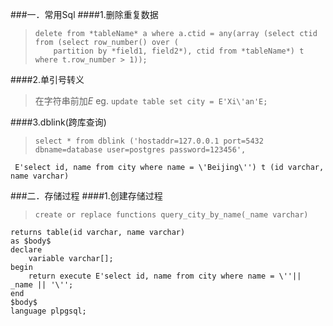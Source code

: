 ###一．常用Sql
####1.删除重复数据
>     delete from *tableName* a where a.ctid = any(array (select ctid from (select row_number() over (
>         partition by *field1, field2*), ctid from *tableName*) t where t.row_number > 1));

####2.单引号转义
>在字符串前加*E*
>eg. `update table set city = E'Xi\'an'E;`

####3.dblink(跨库查询)
>     select * from dblink ('hostaddr=127.0.0.1 port=5432 dbname=database user=postgres password=123456',
     E'select id, name from city where name = \'Beijing\'') t (id varchar, name varchar)
###二．存储过程
####1.创建存储过程
>     create or replace functions query_city_by_name(_name varchar)
    returns table(id varchar, name varchar)
    as $body$
    declare 
        variable varchar[];
    begin
        return execute E'select id, name from city where name = \''|| _name || '\'';
    end
    $body$
    language plpgsql;